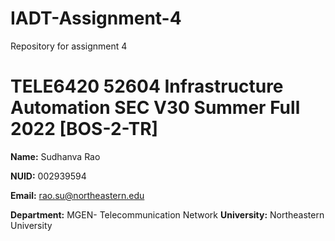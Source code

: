 # IADT-Assignment-4
Repository for assignment 4

# TELE6420 52604 Infrastructure Automation SEC V30 Summer Full 2022 [BOS-2-TR]
**Name:** Sudhanva Rao

**NUID:** 002939594

**Email:** rao.su@northeastern.edu

**Department:** MGEN- Telecommunication Network **University:** Northeastern University
